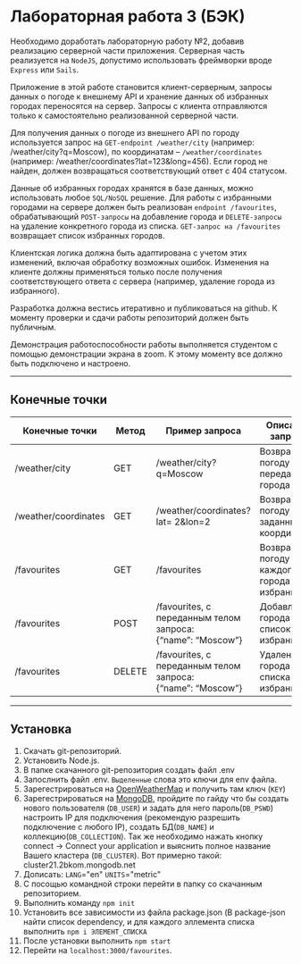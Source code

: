 # Лабораторная работа 3 (БЭК)

Необходимо доработать лабораторную работу №2, добавив реализацию серверной части приложения. Серверная часть реализуется на `NodeJS`, допустимо использовать фреймворки вроде `Express` или `Sails`.

Приложение в этой работе становится клиент-серверным, запросы данных о погоде к внешнему API и хранение данных об избранных городах переносятся на сервер. Запросы с клиента отправляются только к самостоятельно реализованной серверной части.

Для получения данных о погоде из внешнего API по городу используется запрос на `GET-endpoint /weather/city` (например: /weather/city?q=Moscow), по координатам – `/weather/coordinates` (например: /weather/coordinates?lat=123&long=456). Если город не найден, должен возвращаться соответствующий ответ с 404 статусом.

Данные об избранных городах хранятся в базе данных, можно использовать любое `SQL/NoSQL` решение. Для работы с избранными городами на сервере должен быть реализован `endpoint /favourites`, обрабатывающий `POST-запросы` на добавление города и `DELETE-запросы` на удаление конкретного города из списка. `GET-запрос на /favourites` возвращает список избранных городов.

Клиентская логика должна быть адаптирована с учетом этих изменений, включая обработку возможных ошибок. Изменения на клиенте должны применяться только после получения соответствующего ответа с сервера (например, удаление города из избранного).

Разработка должна вестись итеративно и публиковаться на github. К моменту проверки и сдачи работы репозиторий должен быть публичным.

Демонстрация работоспособности работы выполняется студентом с помощью демонстрации экрана в zoom. К этому моменту все должно быть подключено и настроено.
____
## Конечные точки
| Конечные точки | Метод | Пример запроса | Описание запроса | Cтатусы | Описание статуса |
| -------------- | ----- | -------------- | ---------------- | ------- | ---------------- |
| /weather/city  | GET | /weather/city?q=Moscow | Возвращает погоду для переданного города |
| /weather/coordinates  | GET | /weather/coordinates?lat= 2&lon=2 | Возвращает погоду по заданным координатам |
| /favourites | GET | /favourites | Возвращает погоду для каждого города в избранном | Возвращает погоду для каждого города в избранном |
| /favourites | POST | /favourites, с переданным телом запроса:<br>{“name”: “Moscow”} | Добавление города в список избранных |
| /favourites | DELETE | /favourites, с переданным телом запроса:<br>{“name”: “Moscow”} | Удаление города из списка избранных |
____
## Установка
1. Скачать git-репозиторий.
2. Установить Node.js.
3. В папке скачанного git-репозитория создать файл .env
4. Запослнить файл .env. `Выделенные` слова это ключи для env файла. 
  1. Зарегестрироваться на [OpenWeatherMap](https://home.openweathermap.org/users/sign_up) и получить там ключ (`KEY`)
  2. Зарегестрироваться на [MongoDB](https://account.mongodb.com/account/login), пройдите по гайду что бы создать нового пользователя (`DB_USER`) и задать для него пароль(`DB_PSWD`) настроить IP для подключения (рекомендую разрешить подключение с любого IP), создать БД(`DB_NAME`) и коллекцию(`DB_COLLECTION`). Так же необходимо нажать кнопку connect -> Connect your application и выяснить полное название Вашего кластера (`DB_CLUSTER`). Вот примерно такой: cluster21.2bkom.mongodb.net
  3. Дописать: `LANG`="en" `UNITS`="metric"
5. С посощью командной строки перейти в папку со скачанным репозиторием.
  1. Выполнить команду `npm init`
  2. Установить все зависимости из файла package.json (В package-json найти список dependency, и для каждого эллемента списка выполнить `npm i ЭЛЕМЕНТ_СПИСКА`
  3. После установки выполнить `npm start`
6. Перейти на `localhost:3000/favourites`.
